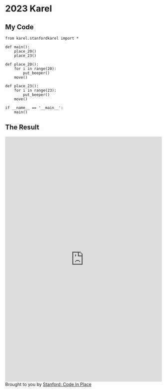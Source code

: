 # 2023 Karel

## My Code

```
from karel.stanfordkarel import *

def main():
    place_20()
    place_23()

def place_20():
    for i in range(20):
        put_beeper()
    move()

def place_23():
    for i in range(23):
        put_beeper()
    move()

if __name__ == '__main__':
    main()
```

## The Result

<iframe src="https://codeinplace.stanford.edu/cip3/share/mTMlt4evjaIW8Qn0TkNi" width="100%" height="790px" frameBorder="0" style="border: 0;"></iframe><br>Brought to you by <a href="https://codeinplace.stanford.edu/" target="_blank">Stanford: Code In Place</a>
